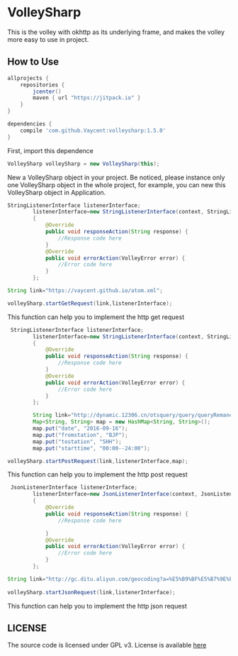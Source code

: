 # VolleySharp
This is the volley with okhttp as its underlying frame, and makes the volley more easy to use in project.



## How to Use
```gradle
allprojects {
    repositories {
        jcenter()
        maven { url "https://jitpack.io" }
    }
}

dependencies {
    compile 'com.github.Vaycent:volleysharp:1.5.0'
}

```
First, import this dependence


```java
VolleySharp volleySharp = new VolleySharp(this);
```
New a VolleySharp object in your project. Be noticed, please instance only one VolleySharp object in the whole project, for example, you can new this VolleySharp object in Application.


```java
StringListenerInterface listenerInterface;
        listenerInterface=new StringListenerInterface(context, StringListenerInterface.responseListener, StringListenerInterface.errorListener)
        {
            @Override
            public void responseAction(String response) {
                //Response code here
            }
            @Override
            public void errorAction(VolleyError error) {
                //Error code here
            }
        };

String link="https://vaycent.github.io/atom.xml";

volleySharp.startGetRequest(link,listenerInterface);

```

This function can help you to implement the http get request


```java
 StringListenerInterface listenerInterface;
        listenerInterface=new StringListenerInterface(context, StringListenerInterface.responseListener, StringListenerInterface.errorListener)
        {
            @Override
            public void responseAction(String response) {
            	//Response code here
            }
            @Override
            public void errorAction(VolleyError error) {
                //Error code here
            }
        };

        String link="http://dynamic.12306.cn/otsquery/query/queryRemanentTicketAction.do?method=queryststrainall";
        Map<String, String> map = new HashMap<String, String>();
        map.put("date", "2016-09-16");
        map.put("fromstation", "BJP");
        map.put("tostation", "SHH");
        map.put("starttime", "00:00--24:00");

volleySharp.startPostRequest(link,listenerInterface,map);


```

This function can help you to implement the http post request


```java
 JsonListenerInterface listenerInterface;
        listenerInterface=new JsonListenerInterface(context, JsonListenerInterface.responseListener, StringListenerInterface.errorListener)
        {
            @Override
            public void responseAction(String response) {
                //Response code here

            }
            @Override
            public void errorAction(VolleyError error) {
                //Error code here
            }
        };

String link="http://gc.ditu.aliyun.com/geocoding?a=%E5%B9%BF%E5%B7%9E%E5%B8%82";
        
volleySharp.startJsonRequest(link,listenerInterface);
```

This function can help you to implement the http json request



## LICENSE
The source code is licensed under GPL v3. License is available [here](./LICENSE.txt)